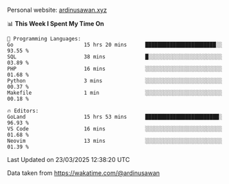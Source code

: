 Personal website: [ardinusawan.xyz](https://ardinusawan.xyz)

<!--START_SECTION:waka-->
📊 **This Week I Spent My Time On** 

```text
💬 Programming Languages: 
Go                       15 hrs 20 mins      ███████████████████████░░   93.55 % 
SQL                      38 mins             █░░░░░░░░░░░░░░░░░░░░░░░░   03.89 % 
PHP                      16 mins             ░░░░░░░░░░░░░░░░░░░░░░░░░   01.68 % 
Python                   3 mins              ░░░░░░░░░░░░░░░░░░░░░░░░░   00.37 % 
Makefile                 1 min               ░░░░░░░░░░░░░░░░░░░░░░░░░   00.18 % 

🔥 Editors: 
GoLand                   15 hrs 53 mins      ████████████████████████░   96.93 % 
VS Code                  16 mins             ░░░░░░░░░░░░░░░░░░░░░░░░░   01.68 % 
Neovim                   13 mins             ░░░░░░░░░░░░░░░░░░░░░░░░░   01.39 % 
```


 Last Updated on 23/03/2025 12:38:20 UTC
<!--END_SECTION:waka-->
Data taken from https://wakatime.com/@ardinusawan
